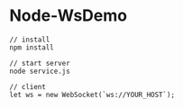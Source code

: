 # Node-WsDemo

```
// install
npm install

// start server
node service.js

// client
let ws = new WebSocket(`ws://YOUR_HOST`);
```

